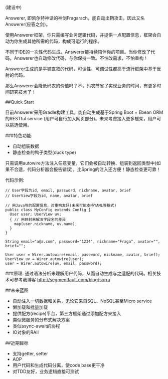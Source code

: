 (建设中)

Answerer, 即凯尔特神话的神剑Fragarach，能自动出鞘攻击，因此又名Answerer(应答之剑)。

使用Answerer框架，你只需编写业务逻辑代码，并提供一点配置信息，框架会自动为你生成其他所需的代码，构成可运行的程序。

不同于IDE的一次性代码生成，Answerer能持续陪伴你的项目。当你修改了代码，Answerer也自动修改代码，与你保持一致。不怕改需求，不怕重构！

Answerer生成的是平铺直叙的代码，可读性、可调试性都高于流行框架中基于反射的代码。

那么Answerer会降低码农的价值吗？不，码农节省了实现业务的时间，有更多时间研究技术了！

##Quick Start

目前Answerer采用Gradle构建工具，能自动生成基于Spring Boot + Ebean ORM的RESTful service (用户可自行加入网页部分)。未来考虑接入更多框架，用户可以挑选使用。

<!--###如何运行:
已有1个Demo项目，在example目录下运行 ./gradlew run (请确保8080端口可用)，会构建并启动web服务。-->

###特色功能:
- 自动组装数据
- 静态检查的鸭子类型(duck type)

只需调用autowire方法注入任意变量，它们会被自动转换、组装到返回类型中(如果不合适，代码分析器会报告错误)。比Spring的注入还方便！静态检查更可靠！

代码示例:

```
// User字段为id, email, password, nickname, avatar, brief
// UserView字段为id, name, avatar, brief

// 用Java写的配置信息，对重构友好(未来可能支持YAML等格式)
public class MyConfig extends Config {
  User user; UserView uv;
  { // 用映射来解决字段名的差异
    map(user.nickname, uv.name);
  }
}

String email="a@a.com", password="1234", nickname="Fraga", avatar="", brief="";

User user = Wirer.autowire(email, password, nickname, avatar, brief);
UserView uv = Wirer.autowire(user);
user = Wirer.autowire(uv, email, password);
```

###原理:
通过语法分析来理解用户代码，从而自动生成与之适配的代码。相关技术可参考我博客 http://segmentfault.com/blog/sorra

##未来蓝图

- 自动注入一切数据和关系，无论它来自SQL、NoSQL甚至Micro service
- 懒加载和批量加载
- 提供配方(recipe)平台，第三方框架通过添加配方来接入
- 类似微服务的分布式解决方案
- 类似async-await的协程
- IO对象的RAII

##近期目标
- 支持getter, setter
- AOP
- 用户代码和生成代码分离，使code base更干净
- 对TDD友好，业务逻辑直接可测试
